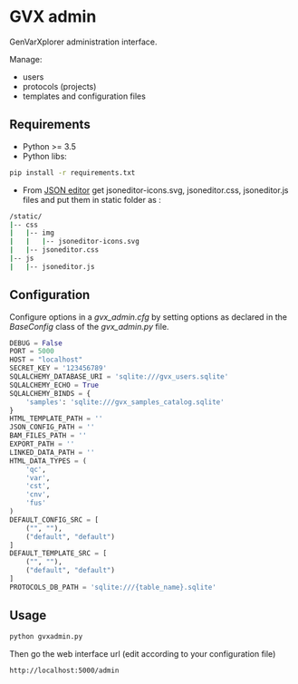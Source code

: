 # GVX admin

GenVarXplorer administration interface.

Manage:

- users
- protocols (projects)
- templates and configuration files

## Requirements

- Python >= 3.5
- Python libs:

```bash
pip install -r requirements.txt
```

- From [JSON editor](https://github.com/josdejong/jsoneditor) get jsoneditor-icons.svg, jsoneditor.css, jsoneditor.js files and put them in static folder as :


``` bash
/static/
|-- css
|   |-- img
|   |   |-- jsoneditor-icons.svg
|   |-- jsoneditor.css
|-- js
|   |-- jsoneditor.js
```

## Configuration

Configure options in a *gvx_admin.cfg* by setting options as declared in the *BaseConfig* class of the *gvx_admin.py* file.

```python
DEBUG = False
PORT = 5000
HOST = "localhost"
SECRET_KEY = '123456789'
SQLALCHEMY_DATABASE_URI = 'sqlite:///gvx_users.sqlite'
SQLALCHEMY_ECHO = True
SQLALCHEMY_BINDS = {
    'samples': 'sqlite:///gvx_samples_catalog.sqlite'
}
HTML_TEMPLATE_PATH = ''
JSON_CONFIG_PATH = ''
BAM_FILES_PATH = ''
EXPORT_PATH = ''
LINKED_DATA_PATH = ''
HTML_DATA_TYPES = (
    'qc',
    'var',
    'cst',
    'cnv',
    'fus'
)
DEFAULT_CONFIG_SRC = [
    ("", ""),
    ("default", "default")
]
DEFAULT_TEMPLATE_SRC = [
    ("", ""),
    ("default", "default")
]
PROTOCOLS_DB_PATH = 'sqlite:///{table_name}.sqlite'
```

## Usage

```bash
python gvxadmin.py
```

Then go the web interface url (edit according to your configuration file)

    http://localhost:5000/admin


